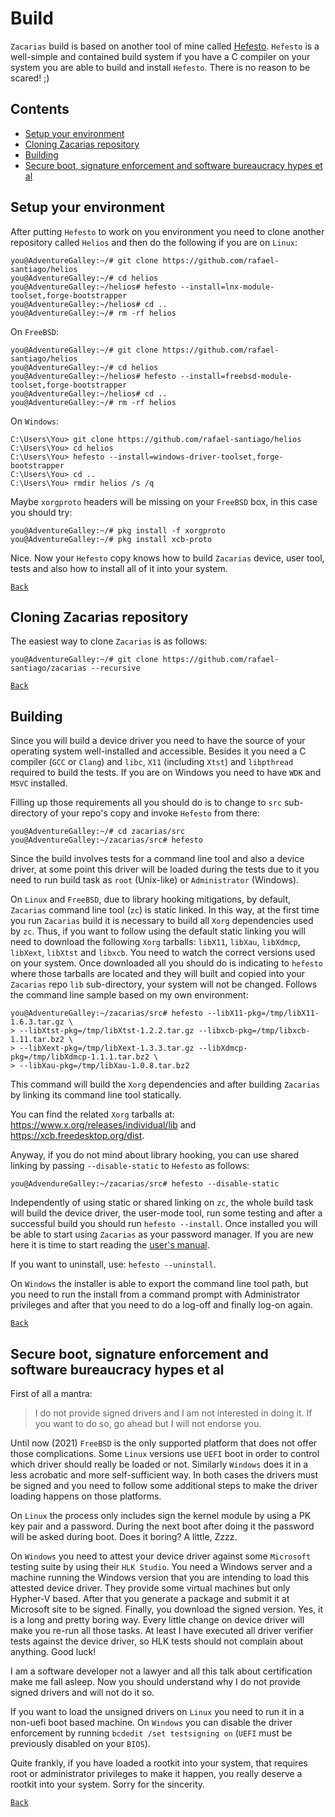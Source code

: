 # Build

``Zacarias`` build is based on another tool of mine called [Hefesto](https://github.com/rafael-santiago/hefesto).
``Hefesto`` is a well-simple and contained build system if you have a C compiler on your system you are able to
build and install ``Hefesto``. There is no reason to be scared! ;)

## Contents

- [Setup your environment](#setup-your-environment)
- [Cloning Zacarias repository](#cloning-zacarias-repository)
- [Building](#building)
- [Secure boot, signature enforcement and software bureaucracy hypes et al](#secure-boot-signature-enforcement-and-software-bureaucracy-hypes-et-al)

## Setup your environment

After putting ``Hefesto`` to work on you environment you need to clone another repository called ``Helios`` and
then do the following if you are on ``Linux``:

```
you@AdventureGalley:~/# git clone https://github.com/rafael-santiago/helios
you@AdventureGalley:~/# cd helios
you@AdventureGalley:~/helios# hefesto --install=lnx-module-toolset,forge-bootstrapper
you@AdventureGalley:~/helios# cd ..
you@AdventureGalley:~/# rm -rf helios
```

On ``FreeBSD``:

```
you@AdventureGalley:~/# git clone https://github.com/rafael-santiago/helios
you@AdventureGalley:~/# cd helios
you@AdventureGalley:~/helios# hefesto --install=freebsd-module-toolset,forge-bootstrapper
you@AdventureGalley:~/helios# cd ..
you@AdventureGalley:~/# rm -rf helios
```

On ``Windows``:

```
C:\Users\You> git clone https://github.com/rafael-santiago/helios
C:\Users\You> cd helios
C:\Users\You> hefesto --install=windows-driver-toolset,forge-bootstrapper
C:\Users\You> cd ..
C:\Users\You> rmdir helios /s /q
```

Maybe ``xorgproto`` headers will be missing on your ``FreeBSD`` box, in this case you should try:

```
you@AdventureGalley:~/# pkg install -f xorgproto
you@AdventureGalley:~/# pkg install xcb-proto
```

Nice. Now your ``Hefesto`` copy knows how to build ``Zacarias`` device, user tool, tests and also how to install
all of it into your system.

[``Back``](#contents)

## Cloning Zacarias repository

The easiest way to clone ``Zacarias`` is as follows:

```
you@AdventureGalley:~/# git clone https://github.com/rafael-santiago/zacarias --recursive
```

[``Back``](#contents)

## Building

Since you will build a device driver you need to have the source of your operating system well-installed and
accessible. Besides it you need a C compiler (``GCC`` or ``Clang``) and ``libc``, ``X11`` (including ``Xtst``)
and ``libpthread`` required to build the tests. If you are on Windows you need to have ``WDK`` and ``MSVC``
installed.

Filling up those requirements all you should do is to change to ``src`` sub-directory of your repo's copy and
invoke ``Hefesto`` from there:

```
you@AdventureGalley:~/# cd zacarias/src
you@AdventureGalley:~/zacarias/src# hefesto
```

Since the build involves tests for a command line tool and also a device driver, at some point this driver will
be loaded during the tests due to it you need to run build task as ``root`` (Unix-like) or ``Administrator`` (Windows).

On ``Linux`` and ``FreeBSD``, due to library hooking mitigations, by default, ``Zacarias`` command line tool (``zc``)
is static linked. In this way, at the first time you run ``Zacarias`` build it is necessary to build all ``Xorg``
dependencies used by ``zc``. Thus, if you want to follow using the default static linking you will need to download
the following ``Xorg`` tarballs: ``libX11``, ``libXau``, ``libXdmcp``, ``libXext``, ``libXtst`` and ``libxcb``.
You need to watch the correct versions used on your system. Once downloaded all you should do is indicating to ``hefesto``
where those tarballs are located and they will built and copied into your ``Zacarias`` repo ``lib`` sub-directory, your
system will not be changed. Follows the command line sample based on my own environment:

```
you@AdventureGalley:~/zacarias/src# hefesto --libX11-pkg=/tmp/libX11-1.6.3.tar.gz \
> --libXtst-pkg=/tmp/libXtst-1.2.2.tar.gz --libxcb-pkg=/tmp/libxcb-1.11.tar.bz2 \
> --libXext-pkg=/tmp/libXext-1.3.3.tar.gz --libXdmcp-pkg=/tmp/libXdmcp-1.1.1.tar.bz2 \
> --libXau-pkg=/tmp/libXau-1.0.8.tar.bz2
```

This command will build the ``Xorg`` dependencies and after building ``Zacarias`` by linking its command line tool statically.

You can find the related ``Xorg`` tarballs at: <https://www.x.org/releases/individual/lib> and
<https://xcb.freedesktop.org/dist>.

Anyway, if you do not mind about library hooking, you can use shared linking by passing ``--disable-static`` to
``Hefesto`` as follows:

```
you@AdvendureGalley:~/zacarias/src# hefesto --disable-static
```

Independently of using static or shared linking on ``zc``, the whole build task will build the device driver,
the user-mode tool, run some testing and after a successful build you should run ``hefesto --install``.
Once installed you will be able to start using ``Zacarias`` as your password manager. If you are new here it
is time to start reading the [user's manual](https://github.com/rafael-santiago/zacarias/blob/main/doc/MANUAL.md).

If you want to uninstall, use: ``hefesto --uninstall``.

On ``Windows`` the installer is able to export the command line tool path, but you need to run the install from
a command prompt with Administrator privileges and after that you need to do a log-off and finally log-on again.

[``Back``](#contents)

## Secure boot, signature enforcement and software bureaucracy hypes et al

First of all a mantra:

>I do not provide signed drivers and I am not interested in doing it. If you want to do so, go ahead but I will not endorse you.

Until now (2021) ``FreeBSD`` is the only supported platform that does not offer those complications. Some
``Linux`` versions use ``UEFI`` boot in order to control which driver should really be loaded or not. Similarly
``Windows`` does it in a less acrobatic and more self-sufficient way. In both cases the drivers must be signed
and you need to follow some additional steps to make the driver loading happens on those platforms.

On ``Linux`` the process only includes sign the kernel module by using a PK key pair and a password. During
the next boot after doing it the password will be asked during boot. Does it boring? A little, Zzzz.

On ``Windows`` you need to attest your device driver against some ``Microsoft`` testing suite by using their
``HLK Studio``. You need a Windows server and a machine running the Windows version that you are intending to
load this attested device driver. They provide some virtual machines but only Hypher-V based. After that you
generate a package and submit it at Microsoft site to be signed. Finally, you download the signed version. Yes,
it is a long and pretty boring way. Every little change on device driver will make you re-run all those tasks.
At least I have executed all driver verifier tests against the device driver, so HLK tests should not complain
about anything. Good luck!  

I am a software developer not a lawyer and all this talk about certification make me fall asleep. Now you should
understand why I do not provide signed drivers and will not do it so.

If you want to load the unsigned drivers on ``Linux`` you need to run it in a non-uefi boot based machine. On
``Windows`` you can disable the driver enforcement by running ``bcdedit /set testsigning on`` (``UEFI`` must
be previously disabled on your ``BIOS``).

Quite frankly, if you have loaded a rootkit into your system, that requires root or administrator privileges
to make it happen, you really deserve a rootkit into your system. Sorry for the sincerity.

[``Back``](#contents)
